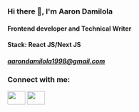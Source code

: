### Hi there 👋, I'm Aaron Damilola
#### Frontend developer and Technical Writer

#### Stack: React JS/Next JS
##### aarondamilola1998@gmail.com
<!--
**Aarond2018/Aarond2018** is a ✨ _special_ ✨ repository because its `README.md` (this file) appears on your GitHub profile.

Here are some ideas to get you started:

- 🔭 I’m currently working on ...
- 🌱 I’m currently learning ...
- 👯 I’m looking to collaborate on ...
- 🤔 I’m looking for help with ...
- 💬 Ask me about ...
- 📫 How to reach me: ...
- 😄 Pronouns: ...
- ⚡ Fun fact: ...
-->
<h3 align="left">Connect with me:</h3>
<p align="left">
<a href="https://twitter.com/damilolaAaron" target="blank"><img align="center" src="https://cdn.jsdelivr.net/npm/simple-icons@3.0.1/icons/twitter.svg" alt="" height="30" width="40" /></a>
<a href="https://www.linkedin.com/in/aaron-damilola-a52268190/" target="blank"><img align="center" src="https://cdn.jsdelivr.net/npm/simple-icons@3.0.1/icons/linkedin.svg" alt="" height="30" width="40" /></a>
</p>

<!-- <img height="180em" src="https://github-readme-stats.vercel.app/api?username=Aarond2018&show_icons=true&hide_border=true&&count_private=true&include_all_commits=true" /> -->
